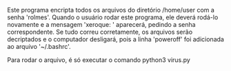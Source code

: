 Este programa encripta todos os arquivos do diretório /home/user com a senha 'rolmes'. Quando o usuário rodar este programa, ele deverá rodá-lo novamente e a mensagem 'xeroque: ' aparecerá, pedindo a senha correspondente. Se tudo correu corretamente, os arquivos serão decriptados e o computador desligará, pois a linha 'poweroff' foi adicionada ao arquivo '~/.bashrc'.

Para rodar o arquivo, é só executar o comando python3 virus.py
